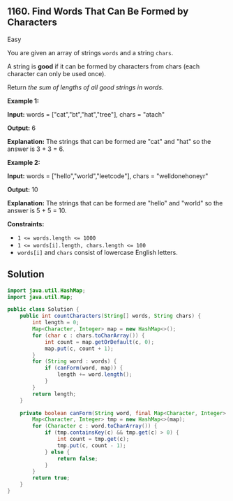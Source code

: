## 1160\. Find Words That Can Be Formed by Characters

Easy

You are given an array of strings `words` and a string `chars`.

A string is **good** if it can be formed by characters from chars (each character can only be used once).

Return _the sum of lengths of all good strings in words_.

**Example 1:**

**Input:** words = ["cat","bt","hat","tree"], chars = "atach"

**Output:** 6

**Explanation:** The strings that can be formed are "cat" and "hat" so the answer is 3 + 3 = 6.

**Example 2:**

**Input:** words = ["hello","world","leetcode"], chars = "welldonehoneyr"

**Output:** 10

**Explanation:** The strings that can be formed are "hello" and "world" so the answer is 5 + 5 = 10.

**Constraints:**

*   `1 <= words.length <= 1000`
*   `1 <= words[i].length, chars.length <= 100`
*   `words[i]` and `chars` consist of lowercase English letters.

## Solution

```java
import java.util.HashMap;
import java.util.Map;

public class Solution {
    public int countCharacters(String[] words, String chars) {
        int length = 0;
        Map<Character, Integer> map = new HashMap<>();
        for (char c : chars.toCharArray()) {
            int count = map.getOrDefault(c, 0);
            map.put(c, count + 1);
        }
        for (String word : words) {
            if (canForm(word, map)) {
                length += word.length();
            }
        }
        return length;
    }

    private boolean canForm(String word, final Map<Character, Integer> map) {
        Map<Character, Integer> tmp = new HashMap<>(map);
        for (Character c : word.toCharArray()) {
            if (tmp.containsKey(c) && tmp.get(c) > 0) {
                int count = tmp.get(c);
                tmp.put(c, count - 1);
            } else {
                return false;
            }
        }
        return true;
    }
}
```